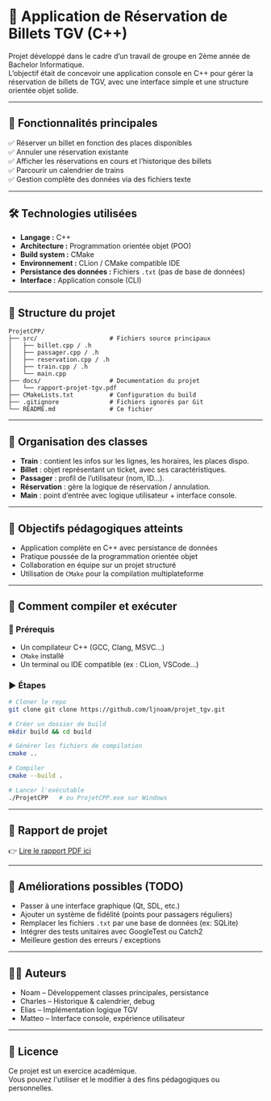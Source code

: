 # 🚄 Application de Réservation de Billets TGV (C++)

Projet développé dans le cadre d’un travail de groupe en 2ème année de Bachelor Informatique.  
L’objectif était de concevoir une application console en C++ pour gérer la réservation de billets de TGV, avec une interface simple et une structure orientée objet solide.

---

## 📌 Fonctionnalités principales

✅ Réserver un billet en fonction des places disponibles  
✅ Annuler une réservation existante  
✅ Afficher les réservations en cours et l’historique des billets  
✅ Parcourir un calendrier de trains  
✅ Gestion complète des données via des fichiers texte

---

## 🛠️ Technologies utilisées

- **Langage :** C++
- **Architecture :** Programmation orientée objet (POO)
- **Build system :** CMake
- **Environnement :** CLion / CMake compatible IDE
- **Persistance des données :** Fichiers `.txt` (pas de base de données)
- **Interface :** Application console (CLI)

---

## 🧱 Structure du projet

```
ProjetCPP/
├── src/                    # Fichiers source principaux
│   ├── billet.cpp / .h
│   ├── passager.cpp / .h
│   ├── reservation.cpp / .h
│   ├── train.cpp / .h
│   └── main.cpp
├── docs/                   # Documentation du projet
│   └── rapport-projet-tgv.pdf
├── CMakeLists.txt          # Configuration du build
├── .gitignore              # Fichiers ignorés par Git
└── README.md               # Ce fichier
```

---

## 🧠 Organisation des classes

- **Train** : contient les infos sur les lignes, les horaires, les places dispo.
- **Billet** : objet représentant un ticket, avec ses caractéristiques.
- **Passager** : profil de l’utilisateur (nom, ID...).
- **Réservation** : gère la logique de réservation / annulation.
- **Main** : point d’entrée avec logique utilisateur + interface console.

---

## 🎯 Objectifs pédagogiques atteints

- Application complète en C++ avec persistance de données
- Pratique poussée de la programmation orientée objet
- Collaboration en équipe sur un projet structuré
- Utilisation de `CMake` pour la compilation multiplateforme

---

## 🧪 Comment compiler et exécuter

### 🔧 Prérequis
- Un compilateur C++ (GCC, Clang, MSVC...)
- `CMake` installé
- Un terminal ou IDE compatible (ex : CLion, VSCode...)

### ▶️ Étapes

```bash
# Cloner le repo
git clone git clone https://github.com/ljnoam/projet_tgv.git

# Créer un dossier de build
mkdir build && cd build

# Générer les fichiers de compilation
cmake ..

# Compiler
cmake --build .

# Lancer l'exécutable
./ProjetCPP   # ou ProjetCPP.exe sur Windows
```

---

## 📄 Rapport de projet

👉 [Lire le rapport PDF ici](https://github.com/ljnoam/projet_tgv/raw/main/docs/rapport_projet_tgv.pdf)

---

## 🚀 Améliorations possibles (TODO)

- Passer à une interface graphique (Qt, SDL, etc.)
- Ajouter un système de fidélité (points pour passagers réguliers)
- Remplacer les fichiers `.txt` par une base de données (ex: SQLite)
- Intégrer des tests unitaires avec GoogleTest ou Catch2
- Meilleure gestion des erreurs / exceptions

---

## 👨‍💻 Auteurs

- Noam – Développement classes principales, persistance
- Charles – Historique & calendrier, debug
- Elias – Implémentation logique TGV
- Matteo – Interface console, expérience utilisateur

---

## 📝 Licence

Ce projet est un exercice académique.  
Vous pouvez l'utiliser et le modifier à des fins pédagogiques ou personnelles.
